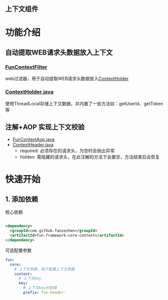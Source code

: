 上下文组件
------------------------------------------------------------------------------------------------------------------------

# 功能介绍

## 自动提取WEB请求头数据放入上下文

### [FunContextFilter](src%2Fmain%2Fjava%2Fcom%2Fgithub%2Ffanzezhen%2Ffun%2Fframework%2Fcore%2Fcontext%2FFunContextFilter.java)

web过滤器，用于自动提取WEB请求头数据放入[ContextHolder](src%2Fmain%2Fjava%2Fcom%2Fgithub%2Ffanzezhen%2Ffun%2Fframework%2Fcore%2Fcontext%2FContextHolder.java)

### [ContextHolder.java](src%2Fmain%2Fjava%2Fcom%2Fgithub%2Ffanzezhen%2Ffun%2Fframework%2Fcore%2Fcontext%2FContextHolder.java)

使用ThreadLocal存储上下文数据，并内置了一些方法如：getUserId、getToken 等

## 注解+AOP 实现上下文校验

- [FunContextAop.java](src%2Fmain%2Fjava%2Fcom%2Fgithub%2Ffanzezhen%2Ffun%2Fframework%2Fcore%2Fcontext%2Faop%2FFunContextAop.java)
- [ContextHeader.java](src%2Fmain%2Fjava%2Fcom%2Fgithub%2Ffanzezhen%2Ffun%2Fframework%2Fcore%2Fcontext%2Faop%2FContextHeader.java)
  - required: 必须存在的请求头，为空时会抛出异常
  - hidden: 需隐藏的请求头，在此注解的方法下会置空，方法结束后会恢复

# 快速开始

## 1. 添加依赖

核心依赖

```xml

<dependency>
  <groupId>com.github.fanzezhen</groupId>
  <artifactId>fun-framework-core-context</artifactId>
</dependency>
```

可选配置参数

```yaml
fun:
  core:
    # 上下文参数，用于配置上下文参数
    context:
      # 上下文key
      key:
        # 上下文key的前缀
        prefix: fun-header-

```
